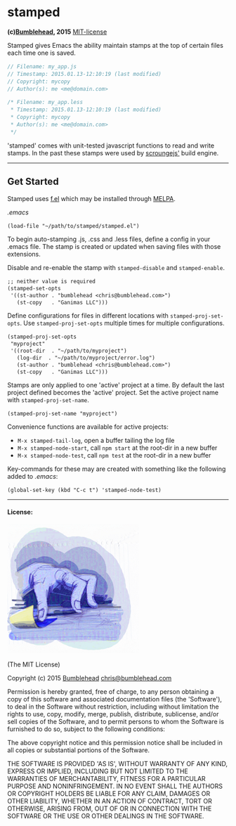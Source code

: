 stamped
=======
**(c)[Bumblehead][0], 2015** [MIT-license](#license)

Stamped gives Emacs the ability maintain stamps at the top of certain files each time one is saved.

```javascript
// Filename: my_app.js
// Timestamp: 2015.01.13-12:10:19 (last modified)
// Copyright: mycopy
// Author(s): me <me@domain.com>
```

```css
/* Filename: my_app.less
 * Timestamp: 2015.01.13-12:10:19 (last modified)
 * Copyright: mycopy
 * Author(s): me <me@domain.com>
 */
```

'stamped' comes with unit-tested javascript functions to read and write stamps. In the past these stamps were used by [scroungejs'][1] build engine.


[0]: http://www.bumblehead.com                            "bumblehead"
[1]: http://github.com/iambumblehead/scroungejs           "scroungejs"

---------------------------------------------------------
## Get Started

Stamped uses [f.el][4] which may be installed through [MELPA][5].

*.emacs*
```elisp
(load-file "~/path/to/stamped/stamped.el")
```

To begin auto-stamping .js, .css and .less files, define a config in your .emacs file. The stamp is created or updated when saving files with those extensions.

Disable and re-enable the stamp with `stamped-disable` and `stamped-enable`.

```elisp
;; neither value is required
(stamped-set-opts
 '((st-author . "bumblehead <chris@bumblehead.com>")
   (st-copy   . "Ganimas LLC")))
```

Define configurations for files in different locations with `stamped-proj-set-opts`. Use `stamped-proj-set-opts` multiple times for multiple configurations.

```elisp 
(stamped-proj-set-opts
 "myproject"
 '((root-dir  . "~/path/to/myproject")
   (log-dir  . "~/path/to/myproject/error.log") 
   (st-author . "bumblehead <chris@bumblehead.com>")
   (st-copy   . "Ganimas LLC")))
```

Stamps are only applied to one 'active' project at a time. By default the last project defined becomes the 'active' project. Set the active project name with `stamped-proj-set-name`.

```elisp
(stamped-proj-set-name "myproject")
```

Convenience functions are available for active projects:

 * `M-x stamped-tail-log`, open a buffer tailing the log file
 * `M-x stamped-node-start`, call `npm start` at the root-dir in a new buffer
 * `M-x stamped-node-test`, call `npm test` at the root-dir in a new buffer


Key-commands for these may are created with something like the following added to *.emacs*:

```elisp
(global-set-key (kbd "C-c t") 'stamped-node-test)
```

[4]: https://github.com/rejeep/f.el                        "f.el"
[5]: https://malpa.org                                    "MELPA"


---------------------------------------------------------
#### <a id="license">License:

 ![scrounge](https://github.com/iambumblehead/scroungejs/raw/master/img/hand.png) 

(The MIT License)

Copyright (c) 2015 [Bumblehead][0] <chris@bumblehead.com>

Permission is hereby granted, free of charge, to any person obtaining a copy of this software and associated documentation files (the 'Software'), to deal in the Software without restriction, including without limitation the rights to use, copy, modify, merge, publish, distribute, sublicense, and/or sell copies of the Software, and to permit persons to whom the Software is furnished to do so, subject to the following conditions:

The above copyright notice and this permission notice shall be included in all copies or substantial portions of the Software.

THE SOFTWARE IS PROVIDED 'AS IS', WITHOUT WARRANTY OF ANY KIND, EXPRESS OR IMPLIED, INCLUDING BUT NOT LIMITED TO THE WARRANTIES OF MERCHANTABILITY, FITNESS FOR A PARTICULAR PURPOSE AND NONINFRINGEMENT. IN NO EVENT SHALL THE AUTHORS OR COPYRIGHT HOLDERS BE LIABLE FOR ANY CLAIM, DAMAGES OR OTHER LIABILITY, WHETHER IN AN ACTION OF CONTRACT, TORT OR OTHERWISE, ARISING FROM, OUT OF OR IN CONNECTION WITH THE SOFTWARE OR THE USE OR OTHER DEALINGS IN THE SOFTWARE.
